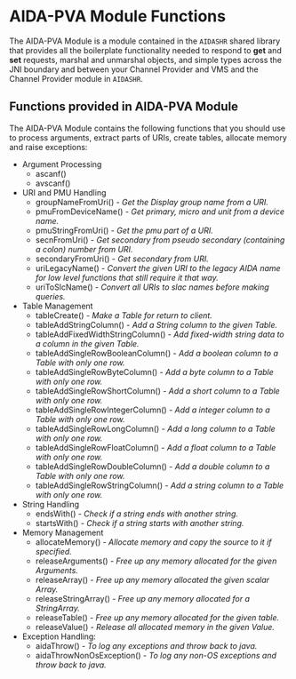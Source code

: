 # AIDA-PVA Module Functions

The AIDA-PVA Module is a module contained in the `AIDASHR` shared library that provides all the boilerplate
functionality needed to respond to **get** and **set** requests, marshal and unmarshal objects, and simple types across the
JNI boundary and between your Channel Provider and VMS and the Channel Provider module in `AIDASHR`.

## Functions provided in AIDA-PVA Module
The AIDA-PVA Module contains the following functions that you should use to process arguments, extract parts of URIs, create tables, allocate memory and raise exceptions:
- Argument Processing
  - ascanf() 
  - avscanf()
- URI and PMU Handling
  - groupNameFromUri() - _Get the Display group name from a URI._
  - pmuFromDeviceName() - _Get primary, micro and unit from a device name._
  - pmuStringFromUri() - _Get the pmu part of a URI._
  - secnFromUri() - _Get secondary from pseudo secondary (containing a colon) number from URI._
  - secondaryFromUri() - _Get secondary from URI._
  - uriLegacyName() - _Convert the given URI to the legacy AIDA name for low level functions that still require it that way._
  - uriToSlcName() - _Convert all URIs to slac names before making queries._
- Table Management
  - tableCreate() - _Make a Table for return to client._
  - tableAddStringColumn() - _Add a String column to the given Table._
  - tableAddFixedWidthStringColumn() - _Add fixed-width string data to a column in the given Table._
  - tableAddSingleRowBooleanColumn() - _Add a boolean column to a Table with only one row._
  - tableAddSingleRowByteColumn() - _Add a byte column to a Table with only one row._
  - tableAddSingleRowShortColumn() - _Add a short column to a Table with only one row._
  - tableAddSingleRowIntegerColumn() - _Add a integer column to a Table with only one row._
  - tableAddSingleRowLongColumn() - _Add a long column to a Table with only one row._
  - tableAddSingleRowFloatColumn() - _Add a float column to a Table with only one row._
  - tableAddSingleRowDoubleColumn() - _Add a double column to a Table with only one row._
  - tableAddSingleRowStringColumn() - _Add a string column to a Table with only one row._
- String Handling
  - endsWith() - _Check if a string ends with another string._
  - startsWith() - _Check if a string starts with another string._
- Memory Management
  - allocateMemory() - _Allocate memory and copy the source to it if specified._
  - releaseArguments() - _Free up any memory allocated for the given Arguments._
  - releaseArray() - _Free up any memory allocated the given scalar Array._
  - releaseStringArray() - _Free up any memory allocated for a StringArray._
  - releaseTable() - _Free up any memory allocated for the given table._
  - releaseValue() - _Release all allocated memory in the given Value._
- Exception Handling:
  - aidaThrow() - _To log any exceptions and throw back to java._
  - aidaThrowNonOsException() - _To log any non-OS exceptions and throw back to java._

